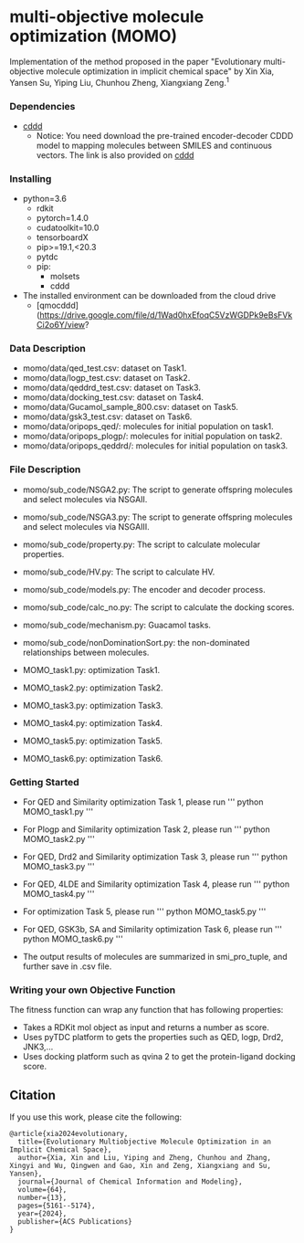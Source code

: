# multi-objective molecule optimization (MOMO)

Implementation of the method proposed in the paper "Evolutionary multi-objective molecule optimization in implicit chemical space" by Xin Xia, Yansen Su, Yiping Liu, Chunhou Zheng, Xiangxiang Zeng.<sup>1</sup>

### Dependencies
- [cddd](https://github.com/jrwnter/cddd)
  - Notice: You need download the pre-trained encoder-decoder CDDD model to mapping molecules between SMILES and continuous vectors. The link is also provided on [cddd](https://drive.google.com/file/d/1ccJEclD1dxTNTUswUvIVygqRQSawUCnJ/view?usp=sharing) 


### Installing
- python=3.6
  - rdkit
  - pytorch=1.4.0
  - cudatoolkit=10.0
  - tensorboardX
  - pip>=19.1,<20.3
  - pytdc
  - pip:
    - molsets
    - cddd
- The installed environment can be downloaded from the cloud drive
  - [qmocddd](https://drive.google.com/file/d/1Wad0hxEfoqC5VzWGDPk9eBsFVkCi2o6Y/view?

### Data Description
- momo/data/qed_test.csv: dataset on Task1.
- momo/data/logp_test.csv: dataset on Task2.
- momo/data/qeddrd_test.csv: dataset on Task3.
- momo/data/docking_test.csv: dataset on Task4.
- momo/data/Gucamol_sample_800.csv: dataset on Task5.
- momo/data/gsk3_test.csv: dataset on Task6.
- momo/data/oripops_qed/: molecules for initial population on task1.
- momo/data/oripops_plogp/: molecules for initial population on task2.
- momo/data/oripops_qeddrd/: molecules for initial population on task3.

### File Description
- momo/sub_code/NSGA2.py: The script to generate offspring molecules and select molecules via NSGAII.
- momo/sub_code/NSGA3.py: The script to generate offspring molecules and select molecules via NSGAIII.
- momo/sub_code/property.py: The script to calculate molecular properties.
- momo/sub_code/HV.py: The script to calculate HV.
- momo/sub_code/models.py: The encoder and decoder process.
- momo/sub_code/calc_no.py: The script to calculate the docking scores.
- momo/sub_code/mechanism.py: Guacamol tasks.
- momo/sub_code/nonDominationSort.py: the non-dominated relationships between molecules.

- MOMO_task1.py: optimization Task1. 
- MOMO_task2.py: optimization Task2. 
- MOMO_task3.py: optimization Task3. 
- MOMO_task4.py: optimization Task4.
- MOMO_task5.py: optimization Task5. 
- MOMO_task6.py: optimization Task6.

### Getting Started
- For QED and Similarity optimization Task 1, please run
'''
python MOMO_task1.py
'''
- For Plogp and Similarity optimization Task 2, please run
'''
python MOMO_task2.py
'''
- For QED, Drd2 and Similarity optimization Task 3, please run
'''
python MOMO_task3.py
'''
- For QED, 4LDE and Similarity optimization Task 4, please run
'''
python MOMO_task4.py
'''
- For optimization Task 5, please run 
'''
python MOMO_task5.py
'''
- For QED, GSK3b, SA and Similarity optimization Task 6, please run
'''
python MOMO_task6.py
'''

- The output results of molecules are summarized in smi_pro_tuple, and further save in .csv file.

### Writing your own Objective Function
The fitness function can wrap any function that has following properties:
- Takes a RDKit mol object as input and returns a number as score.
- Uses pyTDC platform to gets the properties such as QED, logp, Drd2, JNK3,...
- Uses docking platform such as qvina 2 to get the protein-ligand docking score.


## Citation
If you use this work, please cite the following:
```
@article{xia2024evolutionary,
  title={Evolutionary Multiobjective Molecule Optimization in an Implicit Chemical Space},
  author={Xia, Xin and Liu, Yiping and Zheng, Chunhou and Zhang, Xingyi and Wu, Qingwen and Gao, Xin and Zeng, Xiangxiang and Su, Yansen},
  journal={Journal of Chemical Information and Modeling},
  volume={64},
  number={13},
  pages={5161--5174},
  year={2024},
  publisher={ACS Publications}
}
```
